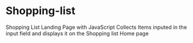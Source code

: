 # Shopping-list
Shopping List Landing Page with JavaScript
  Collects Items inputed in the input field and displays it on the Shopping list Home page

